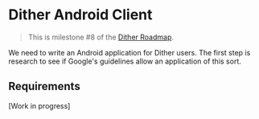# Dither Android Client

> This is milestone #8 of the [Dither Roadmap](./roadmap.md).

We need to write an Android application for Dither users. The first step is research to see if Google's guidelines allow an application of this sort.

## Requirements

[Work in progress]
